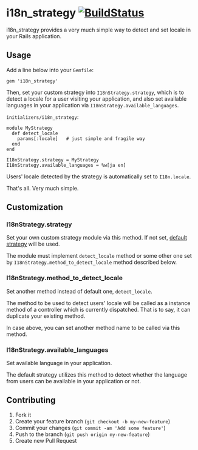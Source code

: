 # i18n_strategy [![BuildStatus](https://secure.travis-ci.org/kentaro/i18n_strategy.png)](http://travis-ci.org/kentaro/i18n_strategy)

i18n_strategy provides a very much simple way to detect and set locale
in your Rails application.

## Usage

Add a line below into your `Gemfile`:

```
gem 'i18n_strategy'
```

Then, set your custom strategy into `I18nStrategy.strategy`, which is
to detect a locale for a user visiting your application, and also set
available languages in your application via
`I18nStrategy.available_languages`.

`initializers/i18n_strategy`:

```
module MyStrategy
  def detect_locale
    params[:locale]   # just simple and fragile way
  end
end

I18nStrategy.strategy = MyStrategy
I18nStrategy.available_languages = %w[ja en]
```

Users' locale detected by the strategy is automatically set to
`I18n.locale`.

That's all. Very much simple.

## Customization

### I18nStrategy.strategy

Set your own custom strategy module via this method. If not set,
[default strategy](./lib/i18n_strategy/strategy.rb) will be used.

The module must implement `detect_locale` method or some other one set
by `I18nStrategy.method_to_detect_locale` method described below.

### I18nStrategy.method_to_detect_locale

Set another method instead of default one, `detect_locale`.

The method to be used to detect users' locale will be called as a
instance method of a controller which is currently dispatched. That is
to say, it can duplicate your existing method.

In case above, you can set another method name to be called via this
method.

### I18nStrategy.available_languages

Set available language in your application.

The default strategy utilizes this method to detect whether the
language from users can be available in your application or not.

## Contributing

1. Fork it
2. Create your feature branch (`git checkout -b my-new-feature`)
3. Commit your changes (`git commit -am 'Add some feature'`)
4. Push to the branch (`git push origin my-new-feature`)
5. Create new Pull Request
